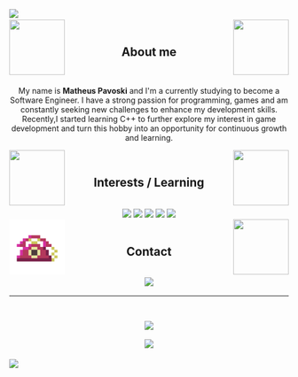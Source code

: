 <img src="https://capsule-render.vercel.app/api?type=soft&color=000000&height=60&section=header&text=Hey%20there,%20welcome%20to%20my%20%github%20profile!&fontSize=25&fontColor=FFFFFF80&animation=fadeIn&fontAlignY=25"/>
<div style="display: inline_block">
  <img align='left' width=100 height=100 src='https://media1.giphy.com/media/6o96ru5kUh8GjT9DsJ/200w.webp'>
  <img align="right" src="https://media3.giphy.com/media/ettKGFpjIRTNXtITNp/giphy.webp?cid=790b7611g55kz50pir7nvx1pm941uqrtfz95cxbpwel7u1uq&ep=v1_gifs_search&rid=giphy.webp&ct=s" width="100" height="100">
</div>
<br>
<h2 align='center'>About me</h2> 
<br>
<p align='center'>My name is <strong>Matheus Pavoski</strong> and I'm a currently studying to become a Software Engineer. I have a strong passion for programming, games and am constantly seeking new challenges to enhance my development skills.
Recently,I started learning C++ to further explore my interest in game development and turn this hobby into an opportunity for continuous growth and learning.</p>
<div style="display: inline_block">
  <img align='left' width=100 height=100 src='https://media0.giphy.com/media/v1.Y2lkPTc5MGI3NjExNDY3a3lzN3N6a210bjJvcGl1amR5a3M4Y2F1dXM1bGhrMXF4bnZ4MiZlcD12MV9naWZzX3NlYXJjaCZjdD1z/H1kmRX2Zd7B77PT4DI/giphy.webp'>
  <img align='right' width=100 height=100 src='https://media1.giphy.com/media/v1.Y2lkPTc5MGI3NjExYTllNzgyMjIwMWd2NW5kZXc1djB4aWNkMTF2a2Q4dndibWdzbzNwcyZlcD12MV9naWZzX3NlYXJjaCZjdD1z/ao9DUiTKH60XS/200.webp'>
</div>
<br>
<h2 align='center'>Interests / Learning</h2> 
<br>
<div style="display: inline_block" align='center'>
  <a href="https://www.learn-c.org/"><img src='https://img.shields.io/badge/C-000000.svg?style=for-the-badge&logo=C&logoColor=white'></a>
  <a href="https://www.learncpp.com/"><img src='https://img.shields.io/badge/C%2B%2B-000000?style=for-the-badge&logo=c%2B%2B&logoColor=white'></a>
  <a href="https://www.vim.org/"><img src="https://img.shields.io/badge/Vim-000000.svg?style=for-the-badge&logo=Vim&logoColor=white"></a>
  <a href="https://www.linux.org/pages/download/"><img src="https://img.shields.io/badge/Linux-000000.svg?style=for-the-badge&logo=Linux&logoColor=white"></a>
  <a href="https://git-scm.com/"><img src='https://img.shields.io/badge/GIT-000000?style=for-the-badge&logo=git&logoColor=white'></a>
</div>
<div style="display: inline_block">
  <img align='left' width=100 height=100 src='https://github.com/matheusPavoski/matheusPavoski/blob/main/tel.gif'>
  <img align='right' width=100 height=100 src='https://media4.giphy.com/media/cYo5kVb23PaZmwUiYk/giphy.webp?cid=ecf05e47r85n35mwkdfj420zey0qj36db16tumazxiryb67w&ep=v1_gifs_search&rid=giphy.webp&ct=s'>
</div>
<br>
<h2 align='center'>Contact</h2>
<br>
<div style="display: inline_block" align='center'>
  <a href="https://www.linkedin.com/in/matheus-pavoski-a5601b190/"><img src='https://img.shields.io/badge/LinkedIn-000000?style=for-the-badge&logo=linkedin&logoColor=white'></a>
</div>
<hr>
<br>
<p align='center'>
<img src="https://github-readme-stats.vercel.app/api/top-langs/?username=matheusPavoski&layout=compact&bg_color=000000&title_color=ffffff&text_color=ffffff&hide_border=true">
</p>
<div align='center'>
<img src="https://komarev.com/ghpvc/?username=matheusPavoski&label=Profile%20Views&color=000000"/>
</div>
<br>
<img src="https://capsule-render.vercel.app/api?type=soft&color=000000&height=60&section=footer"/>
